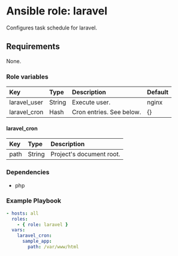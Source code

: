 # Ansible role: laravel
Configures task schedule for laravel.

## Requirements
None.

### Role variables
|Key|Type|Description|Default|
|:--|:---|:----------|:------|
|laravel_user|String|Execute user.|nginx|
|laravel_cron|Hash|Cron entries. See below.|{}|

#### laravel_cron
|Key|Type|Description|
|:--|:---|:----------|
|path|String|Project's document root.|

### Dependencies
+ php

### Example Playbook

```yaml
- hosts: all
  roles:
    - { role: laravel }
  vars:
    laravel_cron:
      sample_app:
        path: /var/www/html
```

